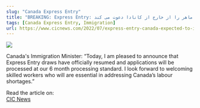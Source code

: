 ```yaml
---
slug: "Canada Express Entry"
title: "BREAKING: Express Entry: کانادا برای اولین بار از سال ۲۰۲۰ مهاجران ماهر را از خارج از کانادا دعوت می کند"
tags: [Canada Express Entry, Immigration]
url: https://www.cicnews.com/2022/07/express-entry-canada-expected-to-invite-fswp-and-cec-candidates-today-0726782.html?utm_source=newsletter&utm_medium=email&utm_campaign=newsletter-20220706#gs.51xqv5
---
```


![](https://www.cicnews.com/wp-content/uploads/2022/07/iStock-1342999312-1.jpg.webp)

Canada's Immigration Minister: “Today, I am pleased to announce that Express Entry draws have officially resumed and applications will be processed at our 6 month processing standard. I look forward to welcoming skilled workers who will are essential in addressing Canada’s labour shortages.” 

Read the article on:  
[CIC News](https://www.cicnews.com/2022/07/express-entry-canada-expected-to-invite-fswp-and-cec-candidates-today-0726782.html?utm_source=newsletter&utm_medium=email&utm_campaign=newsletter-20220706#gs.51xqv5)
